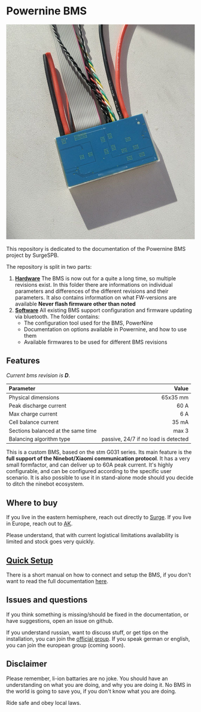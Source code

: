 # Powernine BMS
![Overview_Photo.jpg](/img/Overview_Photo_D.png)


This repository is dedicated to the documentation of the Powernine BMS project by SurgeSPB. 
 
 
The repository is split in two parts:
1. **[Hardware](Hardware)**
	The BMS is now out for a quite a long time, so multiple revisions exist. In this folder there are informations on individual parameters and differences of the different revisions and their parameters.
	It also contains information on what FW-versions are available
	**Never flash firmware other than noted**
2. **[Software](Software)**
	All existing BMS support configuration and firmware updating via bluetooth.
	The folder contains:
	  + The configuration tool used for the BMS, PowerNine
	  + Documentation on options available in Powernine, and how to use them
	  + Available firmwares to be used for different BMS revisions
 
	  
## Features

_Current bms revision is **D**_.

|Parameter|Value|
| :--- |---:|
|Physical dimensions|65x35 mm|
|Peak discharge current|60 A|
|Max charge current|6 A|
|Cell balance current| 35 mA|
|Sections balanced at the same time | max 3|
|Balancing algorithm type|passive, 24/7 if no load is detected

This is a custom BMS, based on the stm G031 series. 
Its main feature is the **full support of the Ninebot/Xiaomi communication protocol**. 
It has a very small formfactor, and can deliver up to 60A peak current.
It's highly configurable, and can be configured according to the specific user scenario.
It is also possible to use it in stand-alone mode should you decide to ditch the ninebot ecosystem. 

## Where to buy

If you live in the eastern hemisphere, reach out directly to [Surge](https://t.me/SurgeSPB). 
If you live in Europe, reach out to [AK](https://t.me/aka13).

Please understand, that with current logistical limitations availability is limited and stock goes very quickly. 

## [Quick Setup](/Software/quick_setup.md)
There is a short manual on how to connect and setup the BMS, if you don't want to read the full documentation [here](/Software/quick_setup.md).


## Issues and questions

If you think something is missing/should be fixed in the documentation, or have suggestions, open an issue on github.

If you understand russian, want to discuss stuff, or get tips on the installation, you can join the [official group](https://t.me/ninebotfun). 
If you speak german or english, you can join the european group (coming soon).

## Disclaimer
Please remember, li-ion battaries are no joke. You should have an understanding on what you are doing, and why you are doing it. No BMS in the world is going to save you, if you don't know what you are doing.

Ride safe and obey local laws.